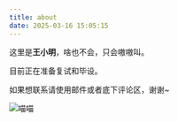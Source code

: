 ```yaml
---
title: about
date: 2025-03-16 15:05:15
---
```


这里是**王小明**，啥也不会，只会嗷嗷叫。

目前正在准备复试和毕设。

如果想联系请使用邮件或者底下评论区，谢谢~

![喵喵](https://media2.giphy.com/media/v1.Y2lkPTc5MGI3NjExcHRxdGhsNWtqaHRpYWxicDdmZXAxNnc5dDVnZGU1MTdueXRxNWNuYyZlcD12MV9pbnRlcm5hbF9naWZfYnlfaWQmY3Q9Zw/npRnc6r5vhwV7kdmhd/giphy.gif)
